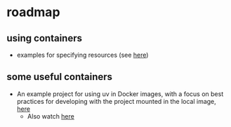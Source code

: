 # roadmap

## using containers

- examples for specifying resources (see [here](https://apptainer.org/docs/user/1.2/cgroups.html))

## some useful containers

- An example project for using uv in Docker images, with a focus on best practices for developing with the project mounted in the local image, [here](https://github.com/astral-sh/uv-docker-example)
    - Also watch [here](https://github.com/astral-sh/uv/issues/6451#issuecomment-2305606457)